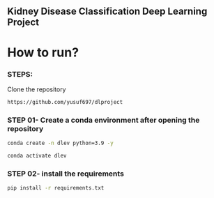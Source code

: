 ## Kidney Disease Classification Deep Learning Project

# How to run?
### STEPS:

Clone the repository

```bash
https://github.com/yusuf697/dlproject
```
### STEP 01- Create a conda environment after opening the repository

```bash
conda create -n dlev python=3.9 -y
```

```bash
conda activate dlev
```


### STEP 02- install the requirements
```bash
pip install -r requirements.txt
```